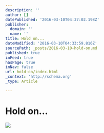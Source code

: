 ```yaml
---
description: ''
author: []
datePublished: '2016-03-10T04:37:02.198Z'
publisher:
  domain: ''
  name: ''
title: Hold on...
dateModified: '2016-03-10T04:33:59.816Z'
sourcePath: _posts/2016-03-10-hold-on.md
published: true
inFeed: true
hasPage: true
inNav: false
url: hold-on/index.html
_context: 'http://schema.org'
_type: Article

---
```

# Hold on...
![](https://the-grid-user-content.s3-us-west-2.amazonaws.com/d2ffb936-5ff2-484f-a1d2-0692776ba629.png)